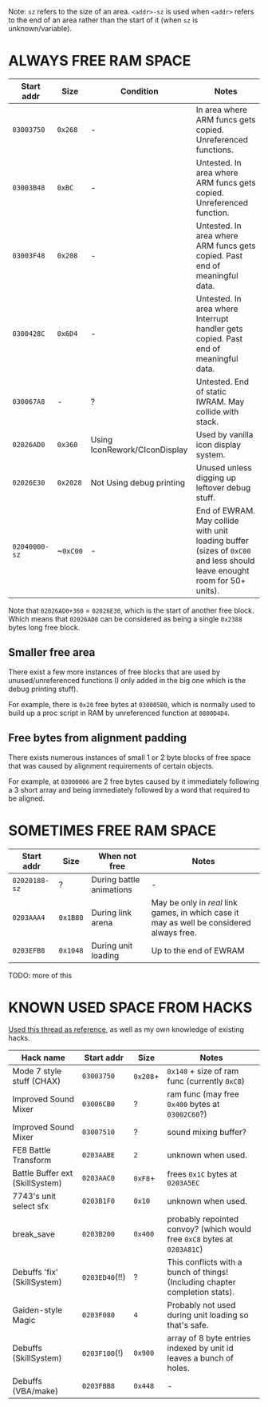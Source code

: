
Note: `sz` refers to the size of an area. `<addr>-sz` is used when `<addr>` refers to the end of an area rather than the start of it (when `sz` is unknown/variable).

# ALWAYS FREE RAM SPACE

| Start addr | Size     | Condition | Notes
| ---------- | -------- | --------- | -----
| `03003750` | `0x268`  | -         | In area where ARM funcs gets copied. Unreferenced functions.
| `03003B48` | `0xBC`   | -         | Untested. In area where ARM funcs gets copied. Unreferenced function.
| `03003F48` | `0x208`  | -         | Untested. In area where ARM funcs gets copied. Past end of meaningful data.
| `0300428C` | `0x6D4`  | -         | Untested. In area where Interrupt handler gets copied. Past end of meaningful data.
| `030067A8` | -        | ?         | Untested. End of static IWRAM. May collide with stack.
| `02026AD0` | `0x360`  | Using IconRework/CIconDisplay | Used by vanilla icon display system.
| `02026E30` | `0x2028` | Not Using debug printing | Unused unless digging up leftover debug stuff.
| `02040000-sz` | ~`0xC00` | -    | End of EWRAM. May collide with unit loading buffer (sizes of `0xC00` and less should leave enought room for 50+ units).

Note that `02026AD0+360` = `02026E30`, which is the start of another free block. Which means that `02026AD0` can be considered as being a single `0x2388` bytes long free block.

## Smaller free area

There exist a few more instances of free blocks that are used by unused/unreferenced functions (I only added in the big one which is the debug printing stuff).

For example, there is `0x20` free bytes at `030005B0`, which is normally used to build up a proc script in RAM by unreferenced function at `0800D4D4`.

## Free bytes from alignment padding

There exists numerous instances of small 1 or 2 byte blocks of free space that was caused by alignment requirements of certain objects.

For example, at `03000006` are 2 free bytes caused by it immediately following a 3 short array and being immediately followed by a word that required to be aligned.

# SOMETIMES FREE RAM SPACE

| Start addr    | Size     | When not free            | Notes
| ------------- | -------- | ------------------------ | -----
| `02020188-sz` | ?        | During battle animations | -
| `0203AAA4`    | `0x1B80` | During link arena        | May be only in *real* link games, in which case it may as well be considered always free.
| `0203EFB8`    | `0x1048` | During unit loading      | Up to the end of EWRAM

TODO: more of this

# KNOWN USED SPACE FROM HACKS

[Used this thread as reference](https://feuniverse.us/t/information-on-the-ram-area-that-the-patch-uses-independently/3334?u=stanh), as well as my own knowledge of existing hacks.

| Hack name                   | Start addr     | Size     | Notes
| --------------------------- | -------------- | -------- | -----
| Mode 7 style stuff (CHAX)   | `03003750`     | `0x208`+ | `0x140` + size of ram func (currently `0xC8`)
| Improved Sound Mixer        | `03006CB0`     | ?        | ram func (may free `0x400` bytes at `03002C60`?)
| Improved Sound Mixer        | `03007510`     | ?        | sound mixing buffer?
| FE8 Battle Transform        | `0203AABE`     | `2`      | unknown when used.
| Battle Buffer ext (SkillSystem) | `0203AAC0` | `0xF8`+  | frees `0x1C` bytes at `0203A5EC`
| 7743's unit select sfx      | `0203B1F0`     | `0x10`   | unknown when used.
| break_save                  | `0203B200`     | `0x400`  | probably repointed convoy? (which would free `0xC8` bytes at `0203A81C`)
| Debuffs 'fix' (SkillSystem) | `0203ED40`(!!) | ?        | This conflicts with a bunch of things! (Including chapter completion stats).
| Gaiden-style Magic          | `0203F080`     | `4`      | Probably not used during unit loading so that's safe.
| Debuffs (SkillSystem)       | `0203F100`(!)  | `0x900`  | array of 8 byte entries indexed by unit id leaves a bunch of holes.
| Debuffs (VBA/make)          | `0203FBB8`     | `0x448`  | -
